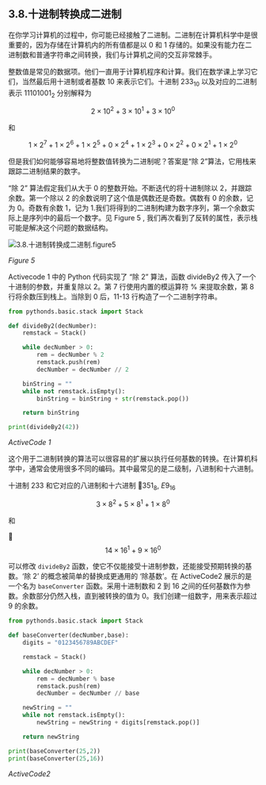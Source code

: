 ## 3.8.十进制转换成二进制

在你学习计算机的过程中，你可能已经接触了二进制。二进制在计算机科学中是很重要的，因为存储在计算机内的所有值都是以 0 和 1 存储的。如果没有能力在二进制数和普通字符串之间转换，我们与计算机之间的交互非常棘手。

整数值是常见的数据项。他们一直用于计算机程序和计算。我们在数学课上学习它们，当然最后用十进制或者基数 10 来表示它们。十进制 $233_{10}$ 以及对应的二进制表示 $11101001_2$ 分别解释为

$$2\times10^{2} + 3\times10^{1} + 3\times10^{0}$$

和

$$1\times2^{7} + 1\times2^{6} + 1\times2^{5} + 0\times2^{4} + 1\times2^{3} + 0\times2^{2} + 0\times2^{1} + 1\times2^{0}$$

但是我们如何能够容易地将整数值转换为二进制呢？答案是“除 2”算法，它用栈来跟踪二进制结果的数字。

“除 2” 算法假定我们从大于 0 的整数开始。不断迭代的将十进制除以 2，并跟踪余数。第一个除以 2 的余数说明了这个值是偶数还是奇数。偶数有 0 的余数，记为 0。奇数有余数 1，记为 1.我们将得到的二进制构建为数字序列，第一个余数实际上是序列中的最后一个数字。见 Figure 5 , 我们再次看到了反转的属性，表示栈可能是解决这个问题的数据结构。

![3.8.十进制转换成二进制.figure5](assets/3.8.%E5%8D%81%E8%BF%9B%E5%88%B6%E8%BD%AC%E6%8D%A2%E6%88%90%E4%BA%8C%E8%BF%9B%E5%88%B6.figure5.png)

*Figure 5*

Activecode 1 中的 Python 代码实现了 “除 2” 算法，函数 divideBy2 传入了一个十进制的参数，并重复除以 2。第 7 行使用内置的模运算符 % 来提取余数，第 8 行将余数压到栈上。当除到 0 后，11-13 行构造了一个二进制字符串。

```python
from pythonds.basic.stack import Stack

def divideBy2(decNumber):
    remstack = Stack()

    while decNumber > 0:
        rem = decNumber % 2
        remstack.push(rem)
        decNumber = decNumber // 2

    binString = ""
    while not remstack.isEmpty():
        binString = binString + str(remstack.pop())

    return binString

print(divideBy2(42))

```

*ActiveCode 1*

这个用于二进制转换的算法可以很容易的扩展以执行任何基数的转换。在计算机科学中，通常会使用很多不同的编码。其中最常见的是二级制，八进制和十六进制。

十进制 $233$ 和它对应的八进制和十六进制 $351_8$, $E9_{16}$

$$3\times8^{2} + 5\times8^{1} + 1\times8^{0}$$

和

$$14\times16^{1} + 9\times16^{0}$$

可以修改 `divideBy2` 函数，使它不仅能接受十进制参数，还能接受预期转换的基数。‘除 2’ 的概念被简单的替换成更通用的 ‘除基数’。在 ActiveCode2 展示的是一个名为 `baseConverter` 函数。采用十进制数和 2 到 16 之间的任何基数作为参数。余数部分仍然入栈，直到被转换的值为 0。我们创建一组数字，用来表示超过 9 的余数。

```python
from pythonds.basic.stack import Stack

def baseConverter(decNumber,base):
    digits = "0123456789ABCDEF"

    remstack = Stack()

    while decNumber > 0:
        rem = decNumber % base
        remstack.push(rem)
        decNumber = decNumber // base

    newString = ""
    while not remstack.isEmpty():
        newString = newString + digits[remstack.pop()]

    return newString

print(baseConverter(25,2))
print(baseConverter(25,16))
```

*ActiveCode2*
